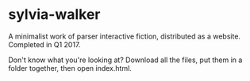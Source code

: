 # sylvia-walker
A minimalist work of parser interactive fiction, distributed as a website. Completed in Q1 2017.

Don't know what you're looking at? Download all the files, put them in a folder together, then open index.html.
